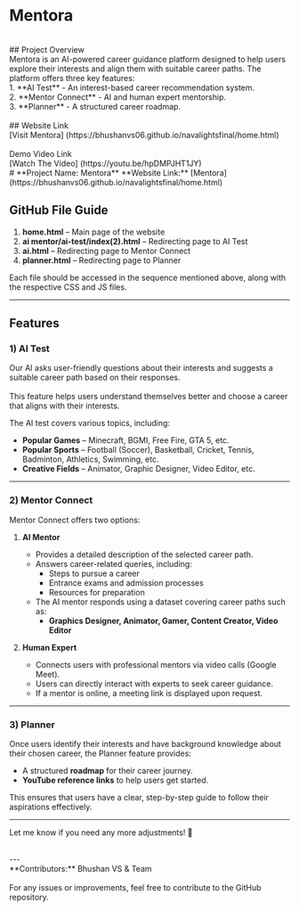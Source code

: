 # Mentora<br/>
<br/>
## Project Overview<br/>
Mentora is an AI-powered career guidance platform designed to help users explore their interests and align them with suitable career paths. The platform offers three key features:<br/>
1. **AI Test** - An interest-based career recommendation system.<br/>
2. **Mentor Connect** - AI and human expert mentorship.<br/>
3. **Planner** - A structured career roadmap.<br/>
<br/>
## Website Link<br/>
[Visit Mentora] (https://bhushanvs06.github.io/navalightsfinal/home.html)<br/>
<br/>
Demo Video Link<br/>
[Watch The Video] (https://youtu.be/hpDMPJHT1JY)<br/>
# **Project Name: Mentora**  
**Website Link:** [Mentora](https://bhushanvs06.github.io/navalightsfinal/home.html)  <br/>  

## **GitHub File Guide**  <br/>  
1) **home.html** – Main page of the website  <br/>  
2) **ai mentor/ai-test/index(2).html** – Redirecting page to AI Test  <br/>  
3) **ai.html** – Redirecting page to Mentor Connect  <br/>  
4) **planner.html** – Redirecting page to Planner  <br/>  

Each file should be accessed in the sequence mentioned above, along with the respective CSS and JS files.  <br/>  

---  

## **Features**  <br/>  
### **1) AI Test**  <br/>  
Our AI asks user-friendly questions about their interests and suggests a suitable career path based on their responses.  <br/>  
This feature helps users understand themselves better and choose a career that aligns with their interests.  <br/>  

The AI test covers various topics, including:  <br/>  
- **Popular Games** – Minecraft, BGMI, Free Fire, GTA 5, etc.  <br/>  
- **Popular Sports** – Football (Soccer), Basketball, Cricket, Tennis, Badminton, Athletics, Swimming, etc.  <br/>  
- **Creative Fields** – Animator, Graphic Designer, Video Editor, etc.  <br/>  

---  

### **2) Mentor Connect**  <br/>  
Mentor Connect offers two options:  <br/>  

1. **AI Mentor**  <br/>  
   - Provides a detailed description of the selected career path.  <br/>  
   - Answers career-related queries, including:  <br/>  
     - Steps to pursue a career  <br/>  
     - Entrance exams and admission processes  <br/>  
     - Resources for preparation  <br/>  
   - The AI mentor responds using a dataset covering career paths such as:  <br/>  
     - **Graphics Designer, Animator, Gamer, Content Creator, Video Editor**  <br/>  

2. **Human Expert**  <br/>  
   - Connects users with professional mentors via video calls (Google Meet).  <br/>  
   - Users can directly interact with experts to seek career guidance.  <br/>  
   - If a mentor is online, a meeting link is displayed upon request.  <br/>  

---  

### **3) Planner**  <br/>  
Once users identify their interests and have background knowledge about their chosen career, the Planner feature provides:  <br/>  
- A structured **roadmap** for their career journey.  <br/>  
- **YouTube reference links** to help users get started.  <br/>  

This ensures that users have a clear, step-by-step guide to follow their aspirations effectively.  <br/>  

---  

Let me know if you need any more adjustments! 🚀<br/>

<br/>
---<br/>
**Contributors:** Bhushan VS & Team<br/>
<br/>
For any issues or improvements, feel free to contribute to the GitHub repository.<br/>

